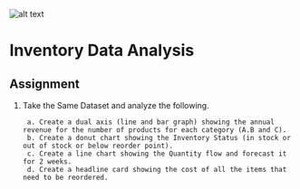 ![alt text](https://ineuron.ai/images/ineuron-logo.png)

# Inventory Data Analysis

## Assignment

1. Take the Same Dataset and analyze the following.

        a. Create a dual axis (line and bar graph) showing the annual revenue for the number of products for each category (A.B and C).
        b. Create a donut chart showing the Inventory Status (in stock or out of stock or below reorder point).
        c. Create a line chart showing the Quantity flow and forecast it for 2 weeks.
        d. Create a headline card showing the cost of all the items that need to be reordered.